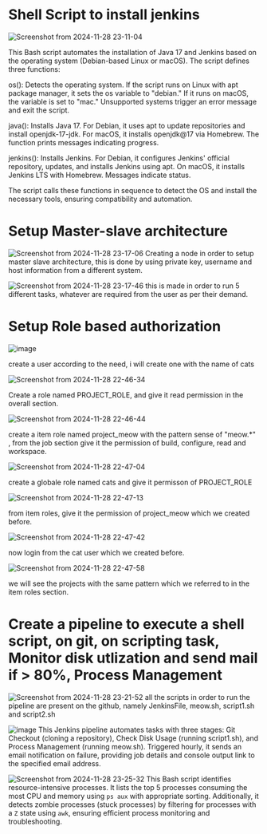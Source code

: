 # Shell Script to install jenkins

![Screenshot from 2024-11-28 23-11-04](https://github.com/user-attachments/assets/56da964c-8f95-4fc0-b475-92509c6bb23b)

This Bash script automates the installation of Java 17 and Jenkins based on the operating system (Debian-based Linux or macOS). The script defines three functions:

os(): Detects the operating system. If the script runs on Linux with apt package manager, it sets the os variable to "debian." If it runs on macOS, the variable is set to "mac." Unsupported systems trigger an error message and exit the script.

java(): Installs Java 17. For Debian, it uses apt to update repositories and install openjdk-17-jdk. For macOS, it installs openjdk@17 via Homebrew. The function prints messages indicating progress.

jenkins(): Installs Jenkins. For Debian, it configures Jenkins' official repository, updates, and installs Jenkins using apt. On macOS, it installs Jenkins LTS with Homebrew. Messages indicate status.

The script calls these functions in sequence to detect the OS and install the necessary tools, ensuring compatibility and automation.

# Setup Master-slave architecture
![Screenshot from 2024-11-28 23-17-06](https://github.com/user-attachments/assets/fb10a99d-da05-416e-9a6e-04dbf791480e)
Creating a node in order to setup master slave architecture, this is done by using private key, username and host information from a different system.

![Screenshot from 2024-11-28 23-17-46](https://github.com/user-attachments/assets/02faa159-94ef-4997-bcee-bf951673ea01)
this is made in order to run 5 different tasks, whatever are required from the user as per their demand.


# Setup Role based authorization


![image](https://github.com/user-attachments/assets/853d0507-e31c-4d44-87ad-c20310c77a16)

create a user according to the need, i will create one with the name of cats



![Screenshot from 2024-11-28 22-46-34](https://github.com/user-attachments/assets/a23cd621-8804-4cef-a2cd-6bae29b0c20f)

Create a role named PROJECT_ROLE, and give it read permission in the overall section.




![Screenshot from 2024-11-28 22-46-44](https://github.com/user-attachments/assets/03b1f373-6ff5-4888-8511-1ff9594a8033)

create a item role named project_meow with the pattern sense of "meow.*" , from the job section give it the permission of build, configure, read and workspace.






![Screenshot from 2024-11-28 22-47-04](https://github.com/user-attachments/assets/c344d4ab-d608-4972-ac7b-b9a201513d98)

create a globale role named cats and give it permisson of PROJECT_ROLE






![Screenshot from 2024-11-28 22-47-13](https://github.com/user-attachments/assets/2e8b33d3-33a3-4411-a750-b27589ce283b)

from item roles, give it the permission of project_meow which we created before.






![Screenshot from 2024-11-28 22-47-42](https://github.com/user-attachments/assets/9dbbf4ae-0eed-40c0-b216-b1176c6bd588)

now login from the cat user which we created before.






![Screenshot from 2024-11-28 22-47-58](https://github.com/user-attachments/assets/b9fa07eb-2632-4301-8dc9-cd510cb8d58d)

we will see the projects with the same pattern which we referred to in the item roles section.

# Create a pipeline to execute a shell script, on git, on scripting task, Monitor disk utlization and send mail if > 80%, Process Management

![Screenshot from 2024-11-28 23-21-52](https://github.com/user-attachments/assets/dd48667f-5446-4343-ac99-9438e4311e93)
all the scripts in order to run the pipeline are present on the github, namely JenkinsFile, meow.sh, script1.sh and script2.sh

![image](https://github.com/user-attachments/assets/2e997529-b6d1-444e-817b-d04342f79db8)
This Jenkins pipeline automates tasks with three stages: Git Checkout (cloning a repository), Check Disk Usage (running script1.sh), and Process Management (running meow.sh). Triggered hourly, it sends an email notification on failure, providing job details and console output link to the specified email address.

![Screenshot from 2024-11-28 23-25-32](https://github.com/user-attachments/assets/3b6d9553-75cc-4078-ac4c-fa5739331190)
This Bash script identifies resource-intensive processes. It lists the top 5 processes consuming the most CPU and memory using `ps aux` with appropriate sorting. Additionally, it detects zombie processes (stuck processes) by filtering for processes with a `Z` state using `awk`, ensuring efficient process monitoring and troubleshooting.


